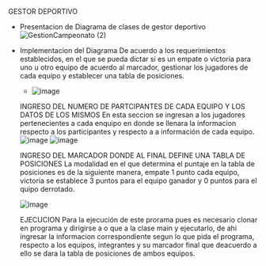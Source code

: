 GESTOR DEPORTIVO

 - Presentacion de Diagrama de clases de gestor deportivo
   ![GestionCampeonato (2)](https://github.com/user-attachments/assets/a46c52ff-3a14-4976-aa2d-dd1085ab2a7e)
  
 - Implementacion del Diagrama
   De acuerdo a los requerimientos establecidos, en el que se pueda dictar si es un empate o victoria para uno u otro equipo de acuerdo al marcador, gestionar los jugadores
   de cada equipo y establecer una tabla de posiciones.
   - ![image](https://github.com/user-attachments/assets/a1742594-8bcd-41e4-b28b-4c6880f75bf3)

   INGRESO DEL NUMERO DE PARTCIPANTES DE CADA EQUIPO Y LOS DATOS DE LOS MISMOS
   En esta seccion se ingresan a los jugadores pertenecientes a cada enquipo en donde se llenara la informacion respecto a los 
   participantes y respecto a a información de cada equipo.
   ![image](https://github.com/user-attachments/assets/1395e4e8-762a-4c79-8ebb-27c9d8b3f330)
   ![image](https://github.com/user-attachments/assets/6bc95f68-685a-4203-880f-af632722be20)

   INGRESO DEL MARCADOR DONDE AL FINAL DEFINE UNA TABLA DE POSICIONES
   La modalidad en el que determina el puntaje en la tabla de posiciones es de la siguiente manera, empate 1 punto cada equipo, victoria
   se establece 3 puntos para el equipo ganador y 0 puntos para el quipo derrotado.

   ![image](https://github.com/user-attachments/assets/0bdd3114-3f3e-427c-b066-cf9d47fffa73)

   EJECUCION
   Para la ejecución de este prorama pues es necesario clonar en programa y dirigirse a o que a la clase main y ejecutarlo, de ahi 
   ingresar la informacion correspondiente segun lo que pida el programa, respecto a los equipos, integrantes y su marcador final que 
   deacuerdo a ello se dara la tabla de posiciones de ambos equipos.
    
